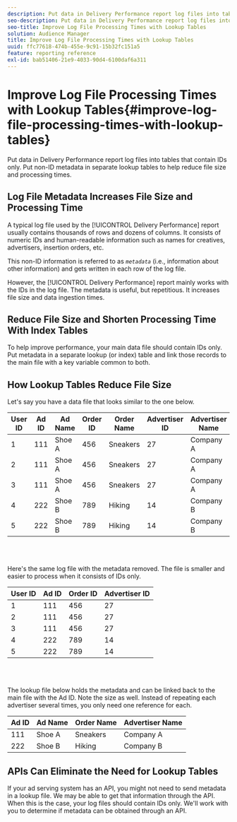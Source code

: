 ```yaml
---
description: Put data in Delivery Performance report log files into tables that contain IDs only. Put non-ID metadata in separate lookup tables to help reduce file size and processing times.
seo-description: Put data in Delivery Performance report log files into tables that contain IDs only. Put non-ID metadata in separate lookup tables to help reduce file size and processing times.
seo-title: Improve Log File Processing Times with Lookup Tables
solution: Audience Manager
title: Improve Log File Processing Times with Lookup Tables
uuid: ffc77618-474b-455e-9c91-15b32fc151a5
feature: reporting reference
exl-id: bab51406-21e9-4033-90d4-6100daf6a311
---
```

# Improve Log File Processing Times with Lookup Tables{#improve-log-file-processing-times-with-lookup-tables}

Put data in Delivery Performance report log files into tables that contain IDs only. Put non-ID metadata in separate lookup tables to help reduce file size and processing times.

<!-- 

c_lookup_tables.xml

 -->

## Log File Metadata Increases File Size and Processing Time

A typical log file used by the [!UICONTROL Delivery Performance] report usually contains thousands of rows and dozens of columns. It consists of numeric IDs and human-readable information such as names for creatives, advertisers, insertion orders, etc.

This non-ID information is referred to as *`metadata`* (i.e., information about other information) and gets written in each row of the log file.

However, the [!UICONTROL Delivery Performance] report mainly works with the IDs in the log file. The metadata is useful, but repetitious. It increases file size and data ingestion times.

## Reduce File Size and Shorten Processing Time With Index Tables

To help improve performance, your main data file should contain IDs only. Put metadata in a separate lookup (or index) table and link those records to the main file with a key variable common to both.

## How Lookup Tables Reduce File Size

Let's say you have a data file that looks similar to the one below.  

|  User ID  | Ad ID  | Ad Name  | Order ID  | Order Name  | Advertiser ID  | Advertiser Name  |
|---|---|---|---|---|---|---|
|  1  | 111  | Shoe A  | 456  | Sneakers  | 27  | Company A  |
|  2  | 111  | Shoe A  | 456  | Sneakers  | 27  | Company A  |
|  3  | 111  | Shoe A  | 456  | Sneakers  | 27  | Company A  |
|  4  | 222  | Shoe B  | 789  | Hiking  | 14  | Company B  |
|  5  | 222  | Shoe B  | 789  | Hiking  | 14  | Company B  |

<br>&nbsp;

Here's the same log file with the metadata removed. The file is smaller and easier to process when it consists of IDs only.  

|  User ID  | Ad ID  | Order ID  | Advertiser ID  |
|---|---|---|---|
|  1  | 111  | 456  | 27  |
|  2  | 111  | 456  | 27  |
|  3  | 111  | 456  | 27  |
|  4  | 222  | 789  | 14  |
|  5  | 222  | 789  | 14  |

<br>&nbsp;

The lookup file below holds the metadata and can be linked back to the main file with the Ad ID. Note the size as well. Instead of repeating each advertiser several times, you only need one reference for each.  

|  Ad ID  | Ad Name  | Order Name  | Advertiser Name  |
|---|---|---|---|
|  111  | Shoe A  | Sneakers  | Company A  |
|  222  | Shoe B  | Hiking  | Company B  |

## APIs Can Eliminate the Need for Lookup Tables

If your ad serving system has an API, you might not need to send metadata in a lookup file. We may be able to get that information through the API. When this is the case, your log files should contain IDs only. We'll work with you to determine if metadata can be obtained through an API.
